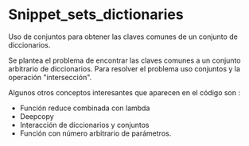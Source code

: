 # Snippet_sets_dictionaries
Uso de conjuntos para obtener las claves comunes de un conjunto de diccionarios.

Se plantea el problema de encontrar las claves comunes a un conjunto arbitrario de diccionarios.
Para resolver el problema uso conjuntos y la operación "intersección".

Algunos otros conceptos interesantes que aparecen en el código son :

- Función reduce combinada con lambda
- Deepcopy
- Interacción de diccionarios y conjuntos
- Función con número arbitrario de parámetros.
